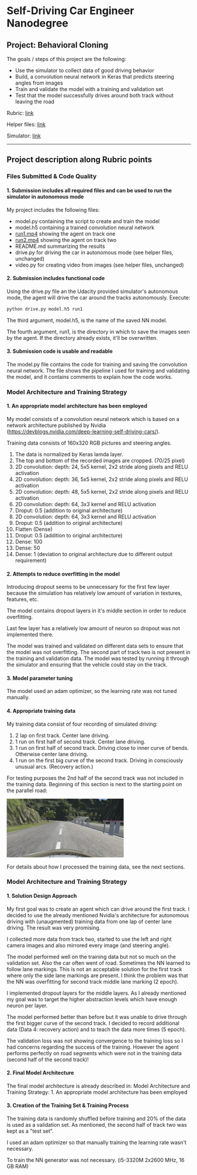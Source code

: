 # Self-Driving Car Engineer Nanodegree


## Project: **Behavioral Cloning** 

The goals / steps of this project are the following:
* Use the simulator to collect data of good driving behavior
* Build, a convolution neural network in Keras that predicts steering angles from images
* Train and validate the model with a training and validation set
* Test that the model successfully drives around both track without leaving the road

Rubric: [link](https://review.udacity.com/#!/rubrics/432/view)

Helper files: [link](https://github.com/udacity/CarND-Behavioral-Cloning-P3)

Simulator: [link](https://github.com/udacity/self-driving-car-sim)

---
## Project description along Rubric points

### Files Submitted & Code Quality

#### 1. Submission includes all required files and can be used to run the simulator in autonomous mode

My project includes the following files:
* model.py containing the script to create and train the model
* model.h5 containing a trained convolution neural network 
* [run1.mp4](run1.mp4) showing the agent on track one
* [run2.mp4](run2.mp4) showing the agent on track two
* README.md summarizing the results
* drive.py for driving the car in autonomous mode (see helper files, unchanged)
* video.py for creating video from images (see helper files, unchanged)

#### 2. Submission includes functional code
Using the drive.py file an the Udacity provided simulator's autonomous mode, the agent will drive the car around the tracks autonomously. Execute: 
```sh
python drive.py model.h5 run1
```

The third argument, model.h5, is the name of the saved NN model.

The fourth argument, run1, is the directory in which to save the images seen by the agent. If the directory already exists, it'll be overwritten.

#### 3. Submission code is usable and readable

The model.py file contains the code for training and saving the convolution neural network. The file shows the pipeline I used for training and validating the model, and it contains comments to explain how the code works.

### Model Architecture and Training Strategy

#### 1. An appropriate model architecture has been employed

My model consists of a convolution neural network which is based on a network architecture published by Nvidia (https://devblogs.nvidia.com/deep-learning-self-driving-cars/).

Training data consists of 160x320 RGB pictures and steering angles.

1. The data is normalized by Keras lamda layer.
2. The top and bottom of the recorded images are cropped. (70/25 pixel)
3. 2D convolution: depth: 24, 5x5 kernel, 2x2 stride along pixels and RELU activation
4. 2D convolution: depth: 36, 5x5 kernel, 2x2 stride along pixels and RELU activation
5. 2D convolution: depth: 48, 5x5 kernel, 2x2 stride along pixels and RELU activation
6. 2D convolution: depth: 64, 3x3 kernel and RELU activation
7. Droput: 0.5 (addition to original architecture)
8. 2D convolution: depth: 64, 3x3 kernel and RELU activation
9. Droput: 0.5 (addition to original architecture)
10. Flatten (Dense)
11. Droput: 0.5 (addition to original architecture)
12. Dense: 100
13. Dense: 50
14. Dense: 1 (deviation to original architecture due to different output requirement)

#### 2. Attempts to reduce overfitting in the model

Introducing dropout seems to be unnecessary for the first few layer because the simulation has relatively low amount of variation in textures, features, etc.

The model contains dropout layers in it's middle section in order to reduce overfitting.

Last few layer has a relatively low amount of neuron so dropout was not implemented there.

The model was trained and validated on different data sets to ensure that the model was not overfitting. The second part of track two is not present in the training and validation data. The model was tested by running it through the simulator and ensuring that the vehicle could stay on the track.

#### 3. Model parameter tuning

The model used an adam optimizer, so the learning rate was not tuned manually.

#### 4. Appropriate training data

My training data consist of four recording of simulated driving:
1. 2 lap on first track. Center lane driving.
2. 1 run on first half of second track. Center lane driving.
3. 1 run on first half of second track. Driving close to inner curve of bends. Otherwise center lane driving.
4. 1 run on the first big curve of the second track. Driving in consciously unusual arcs. (Recovery action.)

For testing purposes the 2nd half of the second track was not included in the training data. Beginning of this section is next to the starting point on the parallel road:

![Beginning of the 2nd half of track two](testset.jpg)

For details about how I processed the training data, see the next sections. 

### Model Architecture and Training Strategy

#### 1. Solution Design Approach

My first goal was to create an agent which can drive around the first track. I decided to use the already mentioned Nvidia's architecture for autonomous driving with (unaugmented) training data from one lap of center lane driving. The result was very promising.

I collected more data from track two, started to use the left and right camera images and also mirrored every image (and steering angle).

The model performed well on the training data but not so much on the validation set. Also the car often went of road. Sometimes the NN learned to follow lane markings. This is not an acceptable solution for the first track where only the side lane markings are present. I think the problem was that the NN was overfitting for second track middle lane marking (2 epoch).

I implemented dropout layers for the middle layers. As I already mentioned my goal was to target the higher abstraction levels which have enough neuron per layer.

The model performed better than before but it was unable to drive through the first bigger curve of the second track. I decided to record additional data (Data 4: recovery action) and to teach the data more times (5 epoch).

The validation loss was not showing convergence to the training loss so I had concerns regarding the success of the training. However the agent performs perfectly on road segments which were not in the training data (second half of the second track)!

#### 2. Final Model Architecture

The final model architecture is already described in:
Model Architecture and Training Strategy: 1. An appropriate model architecture has been employed

#### 3. Creation of the Training Set & Training Process

The training data is randomly shuffled before training and 20% of the data is used as a validation set. As mentioned, the second half of track two was kept as a "test set".

I used an adam optimizer so that manually training the learning rate wasn't necessary.

To train the NN generator was not necessary. (i5-3320M 2x2600 MHz, 16 GB RAM)
